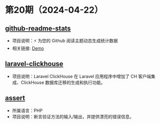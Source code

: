 # 第20期（2024-04-22）

## [github-readme-stats](https://github.com/anuraghazra/github-readme-stats)
- 项目说明：⚡ 为您的 Github 阅读主题动态生成统计数据
- 相关链接: [Demo](https://github-readme-stats.vercel.app/api?username=xiaoxuan6&hide=contribs,prs)

## [laravel-clickhouse](https://github.com/cybercog/laravel-clickhouse)
- 项目说明：Laravel ClickHouse 在 Laravel 应用程序中增加了 CH 客户端集成、ClickHouse 数据库迁移的生成和执行功能。

## [assert](https://github.com/webmozarts/assert)
- 所属语言：PHP
- 项目说明：断言验证方法的输入/输出，并提供漂亮的错误信息。
